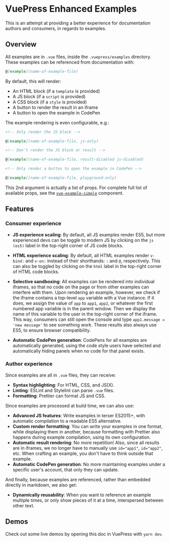 # VuePress Enhanced Examples

This is an attempt at providing a better experience for documentation authors and consumers, in regards to examples.

## Overview

All examples are in `.vue` files, inside the `.vuepress/examples` directory. These examples can be referenced from documentation with:

```md
@[example](name-of-example-file)
```

By default, this will render:

- An HTML block (if a `template` is provided)
- A JS block (if a `script` is provided)
- A CSS block (if a `style` is provided)
- A button to render the result in an iframe
- A button to open the example in CodePen

The example rendering is even configurable, e.g.:

```md
<!-- Only render the JS block -->

@[example](name-of-example-file, js-only)
```

```md
<!-- Don't render the JS block or result -->

@[example](name-of-example-file, result-disabled js-disabled)
```

```md
<!-- Only render a button to open the example in CodePen -->

@[example](name-of-example-file, playground-only)
```

This 2nd argument is actually a list of props. For complete full list of available props, see the [`vue-example-simple`](https://github.com/chrisvfritz/vuepress-enhanced-examples/blob/master/.vuepress/components/vue-example-simple.vue) component.

## Features

### Consumer experience

- **JS experience scaling**: By default, all JS examples render ES5, but more experienced devs can be toggle to modern JS by clicking on the `js (es5)` label in the top-right corner of JS code blocks.

- **HTML experience scaling**: By default, all HTML examples render `v-bind:` and `v-on:` instead of their shorthands: `:` and `@`, respectively. This can also be toggled by clicking on the `html` label in the top-right corner of HTML code blocks.

- **Selective sandboxing**: All examples can be rendered into individual iframes, so that no code on the page or from other examples can interfere with them. Upon rendering an example, however, we check if the iframe contains a top-level `app` variable with a Vue instance. If it does, we assign the value of `app` to `app1`, `app2`, or whatever the first numbered app variable is in the parent window. Then we display the name of this variable to the user in the top-right corner of the iframe. This way, consumers can still open the console and type `app1.message = 'new message'` to see something work. These results also always use ES5, to ensure browser compatibility.

- **Automatic CodePen generation**: CodePens for all examples are automatically generated, using the code style users have selected and automatically hiding panels when no code for that panel exists.

### Author experience

Since examples are all in `.vue` files, they can receive:

- **Syntax highlighting**: For HTML, CSS, and JS(X).
- **Linting**: ESLint and Stylelint can parse `.vue` files.
- **Formatting**: Prettier can format JS and CSS.

Since examples are processed at build time, we can also use:

- **Advanced JS features**: Write examples in terser ES2015+, with automatic compilation to a readable ES5 alternative.
- **Custom render formatting**: You can write your examples in one format, while displaying them in another, because formatting with Prettier also happens during example compilation, using its own configuration.
- **Automatic result rendering**: No more repetition! Also, since all results are in iframes, we no longer have to manually use `id="app1"`, `id="app2"`, etc. When crafting an example, you don't have to think outside that example.
- **Automatic CodePen generation**: No more maintaining examples under a specific user's account, that only they can update.

And finally, because examples are referenced, rather than embedded directly in markdown, we also get:

- **Dynamically reusability**: When you want to reference an example multiple times, or only show pieces of it at a time, interspersed between other text.

## Demos

Check out some live demos by opening this doc in VuePress with `yarn dev`.
